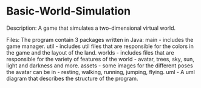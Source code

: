 # Basic-World-Simulation
Description:
A game that simulates a two-dimensional virtual world.

Files:
The program contain 3 packages written in Java:
main - includes the game manager.
util - includes util files that are responsible for the colors in the game and the layout of the land.
worlds - includes files that are responsible for the variety of features of the world - avatar, trees, sky, sun, light and darkness and more.
assets - some images for the different poses the avatar can be in - resting, walking, running, jumping, flying.
uml - A uml diagram that describes the structure of the program. 

